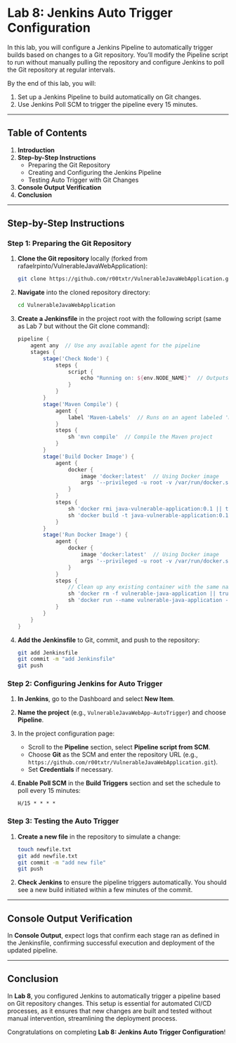 # Lab 8: Jenkins Auto Trigger Configuration

In this lab, you will configure a Jenkins Pipeline to automatically trigger builds based on changes to a Git repository. You’ll modify the Pipeline script to run without manually pulling the repository and configure Jenkins to poll the Git repository at regular intervals.

By the end of this lab, you will:
1. Set up a Jenkins Pipeline to build automatically on Git changes.
2. Use Jenkins Poll SCM to trigger the pipeline every 15 minutes.

---

## Table of Contents

1. **Introduction**
2. **Step-by-Step Instructions**
   - Preparing the Git Repository
   - Creating and Configuring the Jenkins Pipeline
   - Testing Auto Trigger with Git Changes
3. **Console Output Verification**
4. **Conclusion**

---

## Step-by-Step Instructions

### Step 1: Preparing the Git Repository

1. **Clone the Git repository** locally (forked from rafaelrpinto/VulnerableJavaWebApplication):

    ```bash
    git clone https://github.com/r00txtr/VulnerableJavaWebApplication.git VulnerableJavaWebApplication
    ```

2. **Navigate** into the cloned repository directory:

    ```bash
    cd VulnerableJavaWebApplication
    ```

3. **Create a Jenkinsfile** in the project root with the following script (same as Lab 7 but without the Git clone command):

    ```groovy
    pipeline {
        agent any  // Use any available agent for the pipeline
        stages {
            stage('Check Node') {
                steps {
                    script {
                        echo "Running on: ${env.NODE_NAME}"  // Outputs the name of the node
                    }
                }
            }
            stage('Maven Compile') {
                agent {
                    label 'Maven-Labels'  // Runs on an agent labeled 'Maven-Labels'
                }
                steps {
                    sh 'mvn compile'  // Compile the Maven project
                }
            }
            stage('Build Docker Image') {
                agent {
                    docker {
                        image 'docker:latest'  // Using Docker image
                        args '--privileged -u root -v /var/run/docker.sock:/var/run/docker.sock'
                    }
                }
                steps {
                    sh 'docker rmi java-vulnerable-application:0.1 || true'  // Remove existing image if present
                    sh 'docker build -t java-vulnerable-application:0.1 .'  // Build the Docker image
                }
            }
            stage('Run Docker Image') {
                agent {
                    docker {
                        image 'docker:latest'  // Using Docker image
                        args '--privileged -u root -v /var/run/docker.sock:/var/run/docker.sock'
                    }
                }
                steps {
                    // Clean up any existing container with the same name
                    sh 'docker rm -f vulnerable-java-application || true' 
                    sh 'docker run --name vulnerable-java-application -p 9000:9000 -d java-vulnerable-application:0.1'  // Run the Docker container
                }
            }
        }
    }
    ```

4. **Add the Jenkinsfile** to Git, commit, and push to the repository:

    ```bash
    git add Jenkinsfile
    git commit -m "add Jenkinsfile"
    git push
    ```

### Step 2: Configuring Jenkins for Auto Trigger

1. **In Jenkins**, go to the Dashboard and select **New Item**.
2. **Name the project** (e.g., `VulnerableJavaWebApp-AutoTrigger`) and choose **Pipeline**.
3. In the project configuration page:
   - Scroll to the **Pipeline** section, select **Pipeline script from SCM**.
   - Choose **Git** as the SCM and enter the repository URL (e.g., `https://github.com/r00txtr/VulnerableJavaWebApplication.git`).
   - Set **Credentials** if necessary.
4. **Enable Poll SCM** in the **Build Triggers** section and set the schedule to poll every 15 minutes:

    ```
    H/15 * * * *
    ```

### Step 3: Testing the Auto Trigger

1. **Create a new file** in the repository to simulate a change:

    ```bash
    touch newfile.txt
    git add newfile.txt
    git commit -m "add new file"
    git push
    ```

2. **Check Jenkins** to ensure the pipeline triggers automatically. You should see a new build initiated within a few minutes of the commit.

---

## Console Output Verification

In **Console Output**, expect logs that confirm each stage ran as defined in the Jenkinsfile, confirming successful execution and deployment of the updated pipeline.

---

## Conclusion

In **Lab 8**, you configured Jenkins to automatically trigger a pipeline based on Git repository changes. This setup is essential for automated CI/CD processes, as it ensures that new changes are built and tested without manual intervention, streamlining the deployment process.

Congratulations on completing **Lab 8: Jenkins Auto Trigger Configuration**!